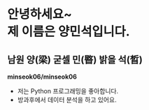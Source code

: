 # 안녕하세요~<br>제 이름은 양민석입니다.
## 남원 양(梁) 굳셀 민(暋) 밝을 석(晳)

**minseok06/minseok06**

- 저는 Python 프로그래밍을 좋아합니다.
- 방과후에서 데이터 분석을 하고 있어요.
